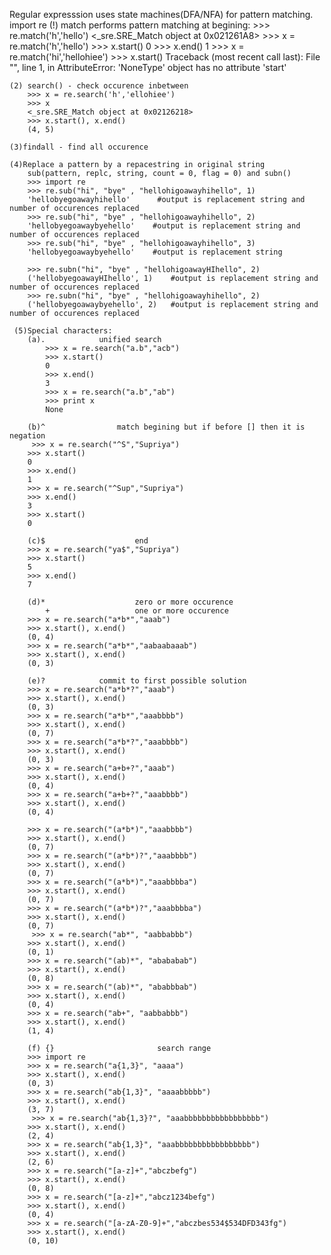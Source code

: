 Regular expresssion uses state machines(DFA/NFA) for pattern matching.
import re
(!) match performs pattern matching at begining:
    >>> re.match('h','hello')
    <_sre.SRE_Match object at 0x021261A8>
    >>> x = re.match('h','hello')
    >>> x.start()
    0
    >>> x.end()
    1
    >>> x = re.match('hi','hellohiee')
    >>> x.start()
    Traceback (most recent call last):
      File "<stdin>", line 1, in <module>
    AttributeError: 'NoneType' object has no attribute 'start'
    
    (2) search() - check occurence inbetween
        >>> x = re.search('h','ellohiee')
        >>> x
        <_sre.SRE_Match object at 0x02126218>
        >>> x.start(), x.end()
        (4, 5)
        
    (3)findall - find all occurence
    
    (4)Replace a pattern by a repacestring in original string
        sub(pattern, replc, string, count = 0, flag = 0) and subn()
        >>> import re
        >>> re.sub("hi", "bye" , "hellohigoawayhihello", 1)
        'hellobyegoawayhihello'      #output is replacement string and number of occurences replaced
        >>> re.sub("hi", "bye" , "hellohigoawayhihello", 2)
        'hellobyegoawaybyehello'    #output is replacement string and number of occurences replaced
        >>> re.sub("hi", "bye" , "hellohigoawayhihello", 3)
        'hellobyegoawaybyehello'    #output is replacement string
        
        >>> re.subn("hi", "bye" , "hellohigoawayHIhello", 2)
        ('hellobyegoawayHIhello', 1)    #output is replacement string and number of occurences replaced
        >>> re.subn("hi", "bye" , "hellohigoawayhihello", 2)
        ('hellobyegoawaybyehello', 2)   #output is replacement string and number of occurences replaced
        
     (5)Special characters:
        (a).            unified search
            >>> x = re.search("a.b","acb")
            >>> x.start()
            0
            >>> x.end()
            3
            >>> x = re.search("a.b","ab")
            >>> print x
            None

        (b)^                match begining but if before [] then it is negation
         >>> x = re.search("^S","Supriya")
        >>> x.start()
        0
        >>> x.end()
        1
        >>> x = re.search("^Sup","Supriya")
        >>> x.end()
        3
        >>> x.start()
        0
        
        (c)$                    end
        >>> x = re.search("ya$","Supriya")
        >>> x.start()
        5
        >>> x.end()
        7
        
        (d)*                    zero or more occurence
            +                   one or more occurence
        >>> x = re.search("a*b*","aaab")
        >>> x.start(), x.end()
        (0, 4)
        >>> x = re.search("a*b*","aabaabaaab")
        >>> x.start(), x.end()
        (0, 3)
        
        (e)?            commit to first possible solution
        >>> x = re.search("a*b*?","aaab")
        >>> x.start(), x.end()
        (0, 3)
        >>> x = re.search("a*b*","aaabbbb")
        >>> x.start(), x.end()
        (0, 7)
        >>> x = re.search("a*b*?","aaabbbb")
        >>> x.start(), x.end()
        (0, 3)    
        >>> x = re.search("a+b+?","aaab")
        >>> x.start(), x.end()
        (0, 4)
        >>> x = re.search("a+b+?","aaabbbb")
        >>> x.start(), x.end()
        (0, 4)
        
        >>> x = re.search("(a*b*)","aaabbbb")
        >>> x.start(), x.end()
        (0, 7)
        >>> x = re.search("(a*b*)?","aaabbbb")
        >>> x.start(), x.end()
        (0, 7)
        >>> x = re.search("(a*b*)","aaabbbba")
        >>> x.start(), x.end()
        (0, 7)
        >>> x = re.search("(a*b*)?","aaabbbba")
        >>> x.start(), x.end()
        (0, 7)
         >>> x = re.search("ab*", "aabbabbb")
        >>> x.start(), x.end()
        (0, 1)
        >>> x = re.search("(ab)*", "abababab")
        >>> x.start(), x.end()
        (0, 8)
        >>> x = re.search("(ab)*", "ababbbab")
        >>> x.start(), x.end()
        (0, 4)
        >>> x = re.search("ab+", "aabbabbb")
        >>> x.start(), x.end()
        (1, 4)
        
        (f) {}                       search range
        >>> import re
        >>> x = re.search("a{1,3}", "aaaa")
        >>> x.start(), x.end()
        (0, 3)
        >>> x = re.search("ab{1,3}", "aaaabbbbb")
        >>> x.start(), x.end()
        (3, 7)
         >>> x = re.search("ab{1,3}?", "aaabbbbbbbbbbbbbbbbb")
        >>> x.start(), x.end()
        (2, 4)
        >>> x = re.search("ab{1,3}", "aaabbbbbbbbbbbbbbbbb")
        >>> x.start(), x.end()
        (2, 6)
        >>> x = re.search("[a-z]+","abczbefg")
        >>> x.start(), x.end()
        (0, 8)
        >>> x = re.search("[a-z]+","abcz1234befg")
        >>> x.start(), x.end()
        (0, 4)
        >>> x = re.search("[a-zA-Z0-9]+","abczbes534$534DFD343fg")
        >>> x.start(), x.end()
        (0, 10)
        
        
        
